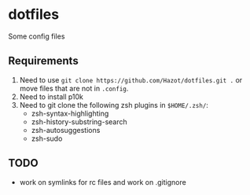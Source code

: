 # dotfiles

Some config files

## Requirements

1. Need to use ``git clone https://github.com/Hazot/dotfiles.git .`` or move files that are not in ``.config``.
3. Need to install p10k
2. Need to git clone the following zsh plugins in ``$HOME/.zsh/``: 
    - zsh-syntax-highlighting
    - zsh-history-substring-search
    - zsh-autosuggestions
    - zsh-sudo

## TODO
- work on symlinks for rc files and work on .gitignore